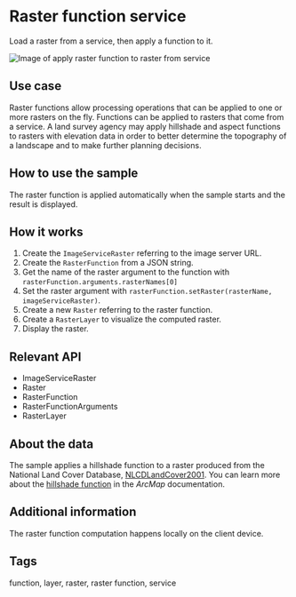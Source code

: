 # Raster function service

Load a raster from a service, then apply a function to it.

![Image of apply raster function to raster from service](raster-function-service.png)

## Use case

Raster functions allow processing operations that can be applied to one or more rasters on the fly. Functions can be applied to rasters that come from a service. A land survey agency may apply hillshade and aspect functions to rasters with elevation data in order to better determine the topography of a landscape and to make further planning decisions.

## How to use the sample

The raster function is applied automatically when the sample starts and the result is displayed.

## How it works

1. Create the `ImageServiceRaster` referring to the image server URL.
2. Create the `RasterFunction` from a JSON string.
3. Get the name of the raster argument to the function with `rasterFunction.arguments.rasterNames[0]`
4. Set the raster argument with `rasterFunction.setRaster(rasterName, imageServiceRaster)`.
5. Create a new `Raster` referring to the raster function.
6. Create a `RasterLayer` to visualize the computed raster.
7. Display the raster.

## Relevant API

* ImageServiceRaster
* Raster
* RasterFunction
* RasterFunctionArguments
* RasterLayer

## About the data

The sample applies a hillshade function to a raster produced from the National Land Cover Database, [NLCDLandCover2001](https://sampleserver6.arcgisonline.com/arcgis/rest/services/NLCDLandCover2001/ImageServer). You can learn more about the [hillshade function](http://desktop.arcgis.com/en/arcmap/latest/manage-data/raster-and-images/hillshade-function.htm) in the *ArcMap* documentation.

## Additional information

The raster function computation happens locally on the client device. 

## Tags

function, layer, raster, raster function, service